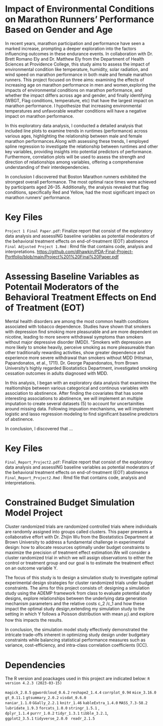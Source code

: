 # Impact of Environmental Conditions on Marathon Runners’ Performance Based on Gender and Age

In recent years, marathon participation and performance have seen a marked increase, prompting a deeper exploration into the factors influencing outcomes in these endurance events. In collaboration with Dr. Brett Romano Ely and Dr. Matthew Ely from the Department of Health Sciences at Providence College, this study aims to assess the impact of environmental condition like temperature, humidity, solar radiation, and wind speed on marathon performance in both male and female marathon runners. This project focused on three aims: examining the effects of increasing age on marathon performance in men and women,exploring the impacts of environmental conditions on marathon performance, and whether the impact differs across age and gender, and finally identifying (WBGT, Flag conditions, temperature, etc) that have the largest impact on marathon performance. I hypothesize that increasing environmental temperatures and unfavorable weather conditions will have a negative impact on marathon performance.

In this exploratory data analysis, I conducted a detailed analysis that included line plots to examine trends in runtimes (performance) across various ages, highlighting the relationship between male and female marathon performances.Along with assessing these trends, I employed spline regression to investigate the relationship between runtimes and other key variables, providing insights into potential predictors of performance. Furthermore, correlation plots will be used to assess the strength and direction of relationships among variables, offering a comprehensive understanding of their interdependencies.

In conclusion I discovered that Boston Marathon runners exhibited the strongest overall performance. The most optimal race times were achieved by participants aged 26–35. Additionally, the analysis revealed that flag conditions, specifically Red and Yellow, had the most significant impact on marathon runners' performance.



# Key Files
`Project 1 Final Paper.pdf`: Finalize report that consist of the exploratory data analysis and  assessING baseline variables as potential moderators of the behavioral treatment effects on end-of-treatment (EOT) abstinence `Final Adjusted Project 1.Rmd` : Rmd file that contains code, analysis and interpretations.
https://github.com/dlhawkin/PDA-Final-Project-Portfolio/blob/main/Project%201%20Final%20Paper.pdf

# Assessing Baseline Variables as Potentail Moderators of the Behavioral Treatment Effects on End of Treatment (EOT)
Mental health disorders are among the most common health conditions associated with tobacco dependence. Studies have shown that smokers with depression find smoking more pleasurable and are more dependent on nicotine, leading to more severe withdrawal symptoms than smokers without major depressive disorder (MDD).  "Smokers with depression are more likely to smoke heavily, perceive smoking as more pleasureable than other traditionally rewarding activities, show greater dependence and experience more severe withdrawal than smokers without MDD (Hitsman, Papandonatos, et al., 1711). Dr. George Papandonatos, from Brown University’s highly regarded Biostatistics Department, investigated smoking cessation outcomes in adults diagnosed with MDD.

In this analysis, I began with an exploratory data analysis that examines the realtionships between various categorical and continous variables with association to abstinence. After finding the covariates that has some interesting associations to abstinence, we will implement an multiple imputation to create several datasets (5) to account for uncertainities around missing data. Following impuation mechanisms, we will implement logistic and lasso regression modeling to find significant baseline predictors of abstinence.

In conclusion, I discovered that ... 



# Key Files
`Final_Report_Project2.pdf`: Finalize report that consist of the exploratory data analysis and  assessING baseline variables as potential moderators of the behavioral treatment effects on end-of-treatment (EOT) abstinence `Final_Report_Project2.Rmd` : Rmd file that contains code, analysis and interpretations.

# Constrained Budget Simulation Model Project

Cluster randomized trials are randomized controlled trials where individuals are randomly assigned into groups called clusters. This paper presents a collaborative effort with Dr. Zhijin Wu from the Biostatistics Department at Brown University to address a fundamental challenge in experimental design: how to allocate resources optimally under budget constraints to maximize the precision of treatment effect estimation.We will consider a cluster randomized trial in which we will assign observations to either the control or treatment group and our goal is to estimate the treatment effect on an outcome variable Y.

The focus of this study is to design a simulation study to investigate optimal experimental design strategies for cluster randomized trials under budget constraints. The aims for this project consists of: designing a simulation study using the ADEMP framework from class to evaluate potential study designs, explore relationships between the underlying data generation mechanism parameters and the relative costs  c_2 /c_1  and how these impact the optimal study design,extending my simulation study to the setting in which Y follows a Poisson distribution with mean $\mu_i$\ and explore how this impacts the results. 

In conclusion, the simulation model study effectively demonstrated the intricate trade-offs inherent in optimizing study design under budgetary constraints while balancing statistical performance measures such as variance, cost-efficiency, and intra-class correlation coefficients (ICC). 











  # Dependencies
The R version and poackages used in this project are indicated below: `R version 4.2.3 (2023-03-15)`

`magick_2.8.5`
`ggwordcloud_0.6.2`
`reshape2_1.4.4`
`corrplot_0.94`
`mice_3.16.0`
`gt_0.11.1`
`gtsummary_2.0.2` 
`visdat_0.6.0`   
`naniar_1.1.0`
`GGally_2.2.1`
`knitr_1.46`
`kableExtra_1.4.0`
`MASS_7.3-58.2`
`lubridate_1.9.3`
`forcats_1.0.0` 
`stringr_1.5.1` ,   
`dplyr_1.1.4`
`purrr_1.0.2`
`tidyr_1.3.1` 
`tibble_3.2.1`,  
`ggplot2_3.5.1` 
`tidyverse_2.0.0 ` 
`readr_2.1.5`  

